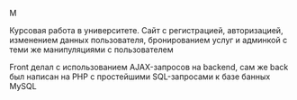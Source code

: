 M

Курсовая работа в университете. Сайт с регистрацией, авторизацией, изменением данных пользователя, бронированием услуг и админкой с теми же манипуляциями с пользователем

Front делал с использованием AJAX-запросов на backend, сам же back был написан на PHP с простейшими SQL-запросами к базе банных MySQL